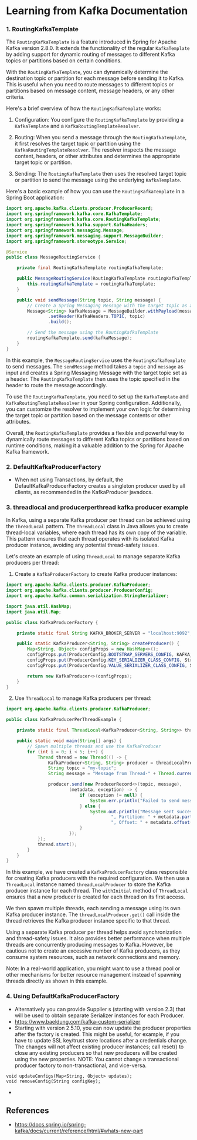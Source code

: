 # Learning from Kafka Documentation 

### 1. RoutingKafkaTemplate
The `RoutingKafkaTemplate` is a feature introduced in Spring for Apache Kafka version 2.8.0. It extends the functionality of the regular `KafkaTemplate` by adding support for dynamic routing of messages to different Kafka topics or partitions based on certain conditions.

With the `RoutingKafkaTemplate`, you can dynamically determine the destination topic or partition for each message before sending it to Kafka. This is useful when you need to route messages to different topics or partitions based on message content, message headers, or any other criteria.

Here's a brief overview of how the `RoutingKafkaTemplate` works:

1. Configuration: You configure the `RoutingKafkaTemplate` by providing a `KafkaTemplate` and a `KafkaRoutingTemplateResolver`.

2. Routing: When you send a message through the `RoutingKafkaTemplate`, it first resolves the target topic or partition using the `KafkaRoutingTemplateResolver`. The resolver inspects the message content, headers, or other attributes and determines the appropriate target topic or partition.

3. Sending: The `RoutingKafkaTemplate` then uses the resolved target topic or partition to send the message using the underlying `KafkaTemplate`.

Here's a basic example of how you can use the `RoutingKafkaTemplate` in a Spring Boot application:

```java
import org.apache.kafka.clients.producer.ProducerRecord;
import org.springframework.kafka.core.KafkaTemplate;
import org.springframework.kafka.core.RoutingKafkaTemplate;
import org.springframework.kafka.support.KafkaHeaders;
import org.springframework.messaging.Message;
import org.springframework.messaging.support.MessageBuilder;
import org.springframework.stereotype.Service;

@Service
public class MessageRoutingService {

    private final RoutingKafkaTemplate routingKafkaTemplate;

    public MessageRoutingService(RoutingKafkaTemplate routingKafkaTemplate) {
        this.routingKafkaTemplate = routingKafkaTemplate;
    }

    public void sendMessage(String topic, String message) {
        // Create a Spring Messaging Message with the target topic as a header
        Message<String> kafkaMessage = MessageBuilder.withPayload(message)
                .setHeader(KafkaHeaders.TOPIC, topic)
                .build();

        // Send the message using the RoutingKafkaTemplate
        routingKafkaTemplate.send(kafkaMessage);
    }
}
```

In this example, the `MessageRoutingService` uses the `RoutingKafkaTemplate` to send messages. The `sendMessage` method takes a `topic` and `message` as input and creates a Spring Messaging Message with the target topic set as a header. The `RoutingKafkaTemplate` then uses the topic specified in the header to route the message accordingly.

To use the `RoutingKafkaTemplate`, you need to set up the `KafkaTemplate` and `KafkaRoutingTemplateResolver` in your Spring configuration. Additionally, you can customize the resolver to implement your own logic for determining the target topic or partition based on the message contents or other attributes.

Overall, the `RoutingKafkaTemplate` provides a flexible and powerful way to dynamically route messages to different Kafka topics or partitions based on runtime conditions, making it a valuable addition to the Spring for Apache Kafka framework.

### 2. DefaultKafkaProducerFactory
- When not using Transactions, by default, the DefaultKafkaProducerFactory creates a singleton producer used by all clients, as recommended in the KafkaProducer javadocs. 

### 3. threadlocal and producerperthread kafka producer example 
In Kafka, using a separate Kafka producer per thread can be achieved using the `ThreadLocal` pattern. The `ThreadLocal` class in Java allows you to create thread-local variables, where each thread has its own copy of the variable. This pattern ensures that each thread operates with its isolated Kafka producer instance, avoiding any potential thread-safety issues.

Let's create an example of using `ThreadLocal` to manage separate Kafka producers per thread:

1. Create a `KafkaProducerFactory` to create Kafka producer instances:

```java
import org.apache.kafka.clients.producer.KafkaProducer;
import org.apache.kafka.clients.producer.ProducerConfig;
import org.apache.kafka.common.serialization.StringSerializer;

import java.util.HashMap;
import java.util.Map;

public class KafkaProducerFactory {

    private static final String KAFKA_BROKER_SERVER = "localhost:9092";

    public static KafkaProducer<String, String> createProducer() {
        Map<String, Object> configProps = new HashMap<>();
        configProps.put(ProducerConfig.BOOTSTRAP_SERVERS_CONFIG, KAFKA_BROKER_SERVER);
        configProps.put(ProducerConfig.KEY_SERIALIZER_CLASS_CONFIG, StringSerializer.class);
        configProps.put(ProducerConfig.VALUE_SERIALIZER_CLASS_CONFIG, StringSerializer.class);

        return new KafkaProducer<>(configProps);
    }
}
```

2. Use `ThreadLocal` to manage Kafka producers per thread:

```java
import org.apache.kafka.clients.producer.KafkaProducer;

public class KafkaProducerPerThreadExample {

    private static final ThreadLocal<KafkaProducer<String, String>> threadLocalProducer = ThreadLocal.withInitial(KafkaProducerFactory::createProducer);

    public static void main(String[] args) {
        // Spawn multiple threads and use the KafkaProducer
        for (int i = 0; i < 5; i++) {
            Thread thread = new Thread(() -> {
                KafkaProducer<String, String> producer = threadLocalProducer.get();
                String topic = "my-topic";
                String message = "Message from Thread-" + Thread.currentThread().getId();

                producer.send(new ProducerRecord<>(topic, message),
                        (metadata, exception) -> {
                            if (exception != null) {
                                System.err.println("Failed to send message: " + exception.getMessage());
                            } else {
                                System.out.println("Message sent successfully. Topic: " + metadata.topic() +
                                        ", Partition: " + metadata.partition() +
                                        ", Offset: " + metadata.offset());
                            }
                        });
            });
            thread.start();
        }
    }
}
```

In this example, we have created a `KafkaProducerFactory` class responsible for creating Kafka producers with the required configuration. We then use a `ThreadLocal` instance named `threadLocalProducer` to store the Kafka producer instance for each thread. The `withInitial` method of `ThreadLocal` ensures that a new producer is created for each thread on its first access.

We then spawn multiple threads, each sending a message using its own Kafka producer instance. The `threadLocalProducer.get()` call inside the thread retrieves the Kafka producer instance specific to that thread.

Using a separate Kafka producer per thread helps avoid synchronization and thread-safety issues. It also provides better performance when multiple threads are concurrently producing messages to Kafka. However, be cautious not to create an excessive number of Kafka producers, as they consume system resources, such as network connections and memory.

Note: In a real-world application, you might want to use a thread pool or other mechanisms for better resource management instead of spawning threads directly as shown in this example.

### 4. Using DefaultKafkaProducerFactory
- Alternatively you can provide Supplier<Serializer> s (starting with version 2.3) that will be used to obtain separate Serializer instances for each Producer.
- https://www.baeldung.com/kafka-custom-serializer
- Starting with version 2.5.10, you can now update the producer properties after the factory is created. This might be useful, for example, if you have to update SSL key/trust store locations after a credentials change. The changes will not affect existing producer instances; call reset() to close any existing producers so that new producers will be created using the new properties. NOTE: You cannot change a transactional producer factory to non-transactional, and vice-versa.
```
void updateConfigs(Map<String, Object> updates);
void removeConfig(String configKey);
```
- 



## References
- https://docs.spring.io/spring-kafka/docs/current/reference/html/#whats-new-part


